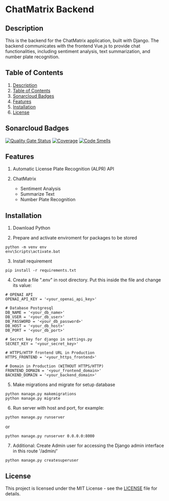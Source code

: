 # ChatMatrix Backend

## Description

This is the backend for the ChatMatrix application, built with Django. The backend communicates with the frontend Vue.js to provide chat functionalities, including sentiment analysis, text summarization, and number plate recognition.

## Table of Contents

1. [Description](#description)
2. [Table of Contents](#table-of-contents)
3. [Sonarcloud Badges](#sonarcloud-badges)
4. [Features](#features)
5. [Installation](#installation)
6. [License](#license)

## Sonarcloud Badges
[![Quality Gate Status](https://sonarcloud.io/api/project_badges/measure?project=hanifsyuaib_project_matrix&metric=alert_status)](https://sonarcloud.io/summary/new_code?id=hanifsyuaib_project_matrix)
[![Coverage](https://sonarcloud.io/api/project_badges/measure?project=hanifsyuaib_project_matrix&metric=coverage)](https://sonarcloud.io/summary/new_code?id=hanifsyuaib_project_matrix)
[![Code Smells](https://sonarcloud.io/api/project_badges/measure?project=hanifsyuaib_project_matrix&metric=code_smells)](https://sonarcloud.io/summary/new_code?id=hanifsyuaib_project_matrix)

## Features 
1. Automatic License Plate Recognition (ALPR) API

2. ChatMatrix
	- Sentiment Analysis
	- Summarize Text
	- Number Plate Recognition

## Installation

1. Download Python

2. Prepare and activate enviroment for packages to be stored
```
python -m venv env
env\Scripts\activate.bat
```

3. Install requirement
```
pip install -r requirements.txt
``` 

4. Create a file ".env" in root directory. Put this inside the file and change its value:
```
# OPENAI API
OPENAI_API_KEY = '<your_openai_api_key>'

# Database Postgresql
DB_NAME = '<your_db_name>'
DB_USER = '<your_db_user>'
DB_PASSWORD = '<your_db_password>'
DB_HOST = '<your_db_host>'
DB_PORT = '<your_db_port>'

# Secret key for django in settings.py
SECRET_KEY = '<your_secret_key>'

# HTTPS/HTTP frontend URL in Production
HTTPS_FRONTEND = '<your_https_frontend>'

# Domain in Production (WITHOUT HTTPS/HTTP)
FRONTEND_DOMAIN = '<your_frontend_domain>'
BACKEND_DOMAIN = '<your_backend_domain>'
```	

5. Make migrations and migrate for setup database
```
python manage.py makemigrations
python manage.py migrate
```

6. Run server with host and port, for example:
```
python manage.py runserver
```
or
```
python manage.py runserver 0.0.0.0:8000
```

7. Additional: Create Admin user for accessing the Django admin interface in this route '/admin/'
```
python manage.py createsuperuser
```

## License

This project is licensed under the MIT License - see the [LICENSE](LICENSE) file for details.